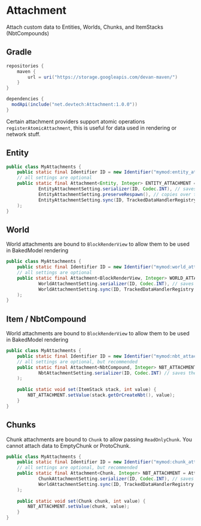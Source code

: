# Attachment

Attach custom data to Entities, Worlds, Chunks, and ItemStacks (NbtCompounds)

## Gradle
```groovy
repositories {
    maven {
        url = uri("https://storage.googleapis.com/devan-maven/")
    }
}

dependencies {
  modApi(include("net.devtech:Attachment:1.0.0"))
}
```

Certain attachment providers support atomic operations `registerAtomicAttachment`, this is useful for data used in rendering or network stuff.
## Entity
```java
public class MyAttachments {
	public static final Identifier ID = new Identifier("mymod:entity_attachment");
	// all settings are optional
	public static final Attachment<Entity, Integer> ENTITY_ATTACHMENT = Attachments.ENTITY.registerAttachment(
			EntityAttachmentSetting.serializer(ID, Codec.INT), // saves the data when the entity is written to the disk
            EntityAttachmentSetting.preserveRespawn(), // copies over the data from the old to new player when they respawn
            EntityAttachmentSetting.sync(ID, TrackedDataHandlerRegistry.INTEGER) // syncs the data to the client
    );
}
```

## World
World attachments are bound to `BlockRenderView` to allow them to be used in BakedModel rendering

```java
public class MyAttachments {
	public static final Identifier ID = new Identifier("mymod:world_attachment");
	// all settings are optional
	public static final Attachment<BlockRenderView, Integer> WORLD_ATTACHMENT = Attachments.WORLD.registerAttachment(
			WorldAttachmentSetting.serializer(ID, Codec.INT), // saves the data when the world is written to the disk
            WorldAttachmentSetting.sync(ID, TrackedDataHandlerRegistry.INTEGER) // syncs the data to the client
    );
}
```

## Item / NbtCompound
World attachments are bound to `BlockRenderView` to allow them to be used in BakedModel rendering

```java
public class MyAttachments {
	public static final Identifier ID = new Identifier("mymod:nbt_attachment");
	// all settings are optional, but recommended
	public static final Attachment<NbtCompound, Integer> NBT_ATTACHMENT = Attachments.NBT.registerAttachment(
			NbtAttachmentSetting.serializer(ID, Codec.INT) // saves the data when the nbt tag is written to the disk
    );
	
	public static void set(ItemStack stack, int value) {
		NBT_ATTACHMENT.setValue(stack.getOrCreateNbt(), value);
    }
}
```

## Chunks
Chunk attachments are bound to `Chunk` to allow passing `ReadOnlyChunk`. You cannot attach data to EmptyChunk or ProtoChunk.
```java
public class MyAttachments {
	public static final Identifier ID = new Identifier("mymod:chunk_attachment");
	// all settings are optional, but recommended
	public static final Attachment<Chunk, Integer> NBT_ATTACHMENT = Attachments.CHUNK.registerAttachment(
			ChunkAttachmentSetting.serializer(ID, Codec.INT), // saves the data when the nbt tag is written to the disk
			WorldAttachmentSetting.sync(ID, TrackedDataHandlerRegistry.INTEGER) // syncs the data to the client
    );
	
	public static void set(Chunk chunk, int value) {
		NBT_ATTACHMENT.setValue(chunk, value);
    }
}
```
